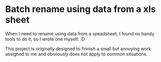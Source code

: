 # Batch rename using data from a xls sheet

When I need to rename using data from a speadsheet, I found no handy tools to do it, so I wrote one myself. :D

This project is originally designed to finnish a small but annoying work assigned to me and obiviously does not apply to common situations.
